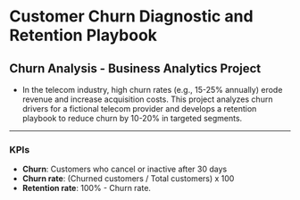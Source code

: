 #  Customer Churn Diagnostic and Retention Playbook
Churn Analysis - Business Analytics Project
---
- In the telecom industry, high churn rates (e.g., 15-25% annually) erode revenue and increase acquisition costs. This project analyzes churn drivers for a fictional telecom provider and develops a retention playbook to reduce churn by 10-20% in targeted segments.
---
### KPIs
- **Churn**: Customers who cancel or inactive after 30 days
- **Churn rate**: (Churned customers / Total customers) x 100
- **Retention rate**: 100% - Churn rate.
